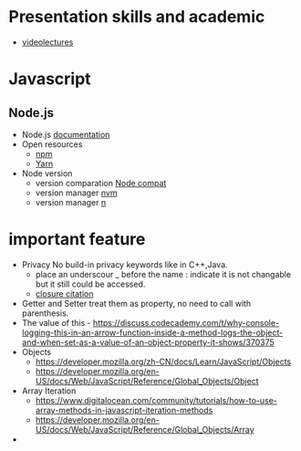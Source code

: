 # Presentation skills and academic 
  - [videolectures](http://videolectures.net/)
# Javascript

## Node.js 
  - Node.js [documentation](https://nodejs.org/dist/latest/docs/api/documentation.html)
  - Open resources 
    - [npm](https://www.npmjs.com/) 
    - [Yarn](https://classic.yarnpkg.com/en/)
  - Node version
    - version comparation [Node compat](https://node.green/)
    - version manager [nvm](https://github.com/nvm-sh/nvm) 
    - version manager [n](https://github.com/nvm-sh/nvm)

# important feature 
  - Privacy 
    No build-in privacy keywords like in C++,Java.
    - place an underscour _ before the name : indicate it is not changable but it still could be accessed.
    - [closure citation](https://discuss.codecademy.com/t/are-there-other-ways-to-bring-privacy-to-our-objects/368646)
  - Getter and Setter
    treat them as property, no need to call with parenthesis.
  -  The value of this 
    - https://discuss.codecademy.com/t/why-console-logging-this-in-an-arrow-function-inside-a-method-logs-the-object-and-when-set-as-a-value-of-an-object-property-it-shows/370375
  - Objects 
    - https://developer.mozilla.org/zh-CN/docs/Learn/JavaScript/Objects 
    - https://developer.mozilla.org/en-US/docs/Web/JavaScript/Reference/Global_Objects/Object
  - Array Iteration 
    - https://www.digitalocean.com/community/tutorials/how-to-use-array-methods-in-javascript-iteration-methods
    - https://developer.mozilla.org/en-US/docs/Web/JavaScript/Reference/Global_Objects/Array
  - 
